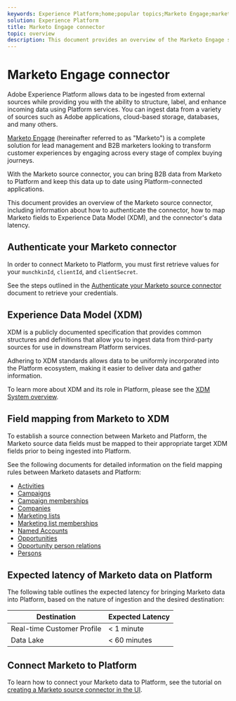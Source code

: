 ```yaml
---
keywords: Experience Platform;home;popular topics;Marketo Engage;marketo engage;marketo
solution: Experience Platform
title: Marketo Engage connector
topic: overview
description: This document provides an overview of the Marketo Engage source connector, including information about its authentication, mapping, and data latency.
---
```


# Marketo Engage connector

Adobe Experience Platform allows data to be ingested from external sources while providing you with the ability to structure, label, and enhance incoming data using Platform services. You can ingest data from a variety of sources such as Adobe applications, cloud-based storage, databases, and many others.

[Marketo Engage](https://www.marketo.com/software/) (hereinafter referred to as "Marketo") is a complete solution for lead management and B2B marketers looking to transform customer experiences by engaging across every stage of complex buying journeys.

With the Marketo source connector, you can bring B2B data from Marketo to Platform and keep this data up to date using Platform-connected applications.

This document provides an overview of the Marketo source connector, including information about how to authenticate the connector, how to map Marketo fields to Experience Data Model (XDM), and the connector's data latency.

## Authenticate your Marketo connector

In order to connect Marketo to Platform, you must first retrieve values for your `munchkinId`, `clientId`, and `clientSecret`.

See the steps outlined in the [Authenticate your Marketo source connector](./marketo-auth.md) document to retrieve your credentials.

## Experience Data Model (XDM)

XDM is a publicly documented specification that provides common structures and definitions that allow you to ingest data from third-party sources for use in downstream Platform services.

Adhering to XDM standards allows data to be uniformly incorporated into the Platform ecosystem, making it easier to deliver data and gather information.

To learn more about XDM and its role in Platform, please see the [XDM System overview](https://experienceleague.adobe.com/docs/experience-platform/xdm/home.html?lang=en).

## Field mapping from Marketo to XDM

To establish a source connection between Marketo and Platform, the Marketo source data fields must be mapped to their appropriate target XDM fields prior to being ingested into Platform.

See the following documents for detailed information on the field mapping rules between Marketo datasets and Platform:

* [Activities](./marketo-mapping/activities.md)
* [Campaigns](./marketo-mapping/campaigns.md)
* [Campaign memberships](./marketo-mapping/campaign-memberships.md)
* [Companies](./marketo-mapping/companies.md)
* [Marketing lists](./marketo-mapping/marketing-lists.md)
* [Marketing list memberships](./marketo-mapping/marketing-list-memberships.md)
* [Named Accounts](./marketo-mapping/named-accounts.md)
* [Opportunities](./marketo-mapping/opportunities.md)
* [Opportunity person relations](./marketo-mapping/opportunity-person-relations.md)
* [Persons](./marketo-mapping/persons.md)

## Expected latency of Marketo data on Platform

The following table outlines the expected latency for bringing Marketo data into Platform, based on the nature of ingestion and the desired destination:

| Destination | Expected Latency |
| ----------- | ---------------- |
| Real-time Customer Profile | < 1 minute |
| Data Lake | < 60 minutes |

## Connect Marketo to Platform

To learn how to connect your Marketo data to Platform, see the tutorial on [creating a Marketo source connector in the UI](../../tutorials/ui/create/adobe-applications/marketo.md).
